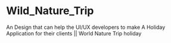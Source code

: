 # Wild_Nature_Trip
An Design that can help the UI/UX developers to make   A Holiday Application for their clients || World Nature Trip holiday
